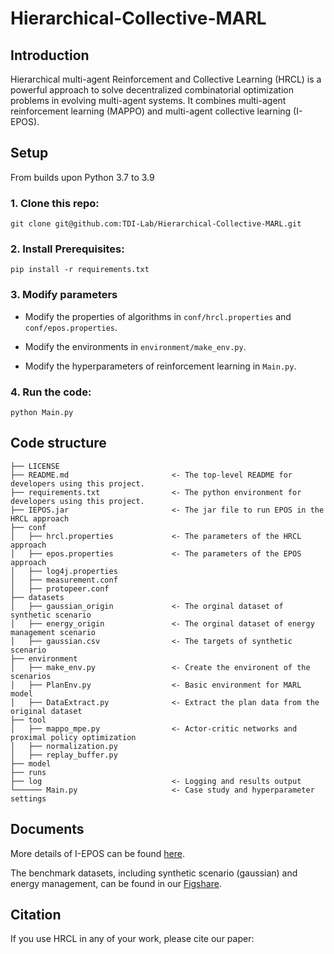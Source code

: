 # Hierarchical-Collective-MARL

## Introduction

Hierarchical multi-agent Reinforcement and Collective Learning (HRCL) is a powerful approach to solve decentralized 
combinatorial optimization problems in evolving multi-agent systems. It combines multi-agent reinforcement learning 
(MAPPO) and multi-agent collective learning (I-EPOS). 

## Setup

From builds upon Python 3.7 to 3.9

### 1. Clone this repo:
```
git clone git@github.com:TDI-Lab/Hierarchical-Collective-MARL.git
```

### 2. Install Prerequisites:
```
pip install -r requirements.txt
```

### 3. Modify parameters

- Modify the properties of algorithms in `conf/hrcl.properties` and `conf/epos.properties`.

- Modify the environments in `environment/make_env.py`.

- Modify the hyperparameters of reinforcement learning in `Main.py`.

### 4. Run the code:
```
python Main.py
```

## Code structure

```
├── LICENSE
├── README.md                       <- The top-level README for developers using this project.
├── requirements.txt                <- The python environment for developers using this project.
├── IEPOS.jar                       <- The jar file to run EPOS in the HRCL approach
├── conf
│   ├── hrcl.properties             <- The parameters of the HRCL approach
│   ├── epos.properties             <- The parameters of the EPOS approach
│   ├── log4j.properties             
│   ├── measurement.conf             
│   ├── protopeer.conf            
├── datasets
│   ├── gaussian_origin             <- The orginal dataset of synthetic scenario
│   ├── energy_origin               <- The orginal dataset of energy management scenario
│   ├── gaussian.csv                <- The targets of synthetic scenario
├── environment
│   ├── make_env.py                 <- Create the environent of the scenarios
│   ├── PlanEnv.py                  <- Basic environment for MARL model
│   ├── DataExtract.py              <- Extract the plan data from the original dataset
├── tool
│   ├── mappo_mpe.py                <- Actor-critic networks and proximal policy optimization
│   ├── normalization.py            
│   ├── replay_buffer.py  
├── model
├── runs
├── log                             <- Logging and results output
└────── Main.py                     <- Case study and hyperparameter settings
```


## Documents

More details of I-EPOS can be found [here](https://github.com/epournaras/EPOS).

The benchmark datasets, including synthetic scenario (gaussian) and energy management, can be found in our 
[Figshare](https://doi.org/10.6084/m9.figshare.7806548.v6).


## Citation

If you use HRCL in any of your work, please cite our paper:
~~~

~~~